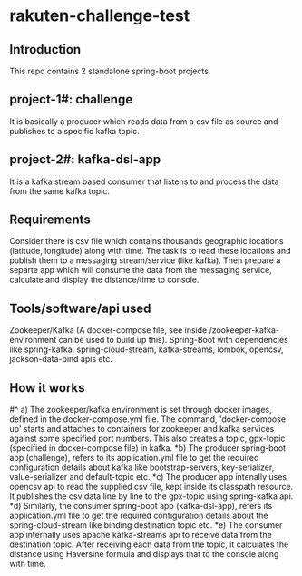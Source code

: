 # rakuten-challenge-test

Introduction
------------
This repo contains 2 standalone spring-boot projects.

project-1#: challenge
--------------------
It is basically a producer which reads data from a csv file as source and publishes to a specific kafka topic.

project-2#: kafka-dsl-app
-------------------------
It is a kafka stream based consumer that listens to and process the data from the same kafka topic.

Requirements
------------
Consider there is csv file which contains thousands geographic locations (latitude, longitude) along with time.
The task is to read these locations and publish them to a messaging stream/service (like kafka). 
Then prepare a separte app which will consume the data from the messaging service, calculate and display the distance/time to console.

Tools/software/api used
-----------------------
Zookeeper/Kafka (A docker-compose file, see inside /zookeeper-kafka-environment can be used to build up this).
Spring-Boot with dependencies like spring-kafka, spring-cloud-stream, kafka-streams, lombok, opencsv, jackson-data-bind apis etc.

How it works
------------
#^  a)    The zookeeper/kafka environment is set through docker images, defined in the docker-compose.yml file. The command, 'docker-compose up' starts and attaches to containers
   for zookeeper and kafka services against some specified port numbers. This also creates a topic, gpx-topic (specified in docker-compose file) in kafka.
*b) The producer spring-boot app (challenge), refers to its application.yml file to get the required configuration details about kafka like bootstrap-servers, key-serializer,          value-serializer and default-topic etc.
*c) The producer app intenally uses opencsv api to read the supplied csv file, kept inside its classpath resource. It publishes the csv data line by line to the gpx-topic using 
   spring-kafka api.
*d) Similarly, the consumer spring-boot app (kafka-dsl-app), refers its application.yml file to get the required configuration details about the spring-cloud-stream like binding    destination topic etc.
*e) The consumer app internally uses apache kafka-streams api to receive data from the destination topic. After receiving each data from the topic, it calculates the distance
   using Haversine formula and displays that to the console along with time.
